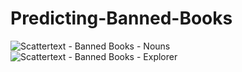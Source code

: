 # Predicting-Banned-Books

![Scattertext - Banned Books - Nouns](https://github.com/liyueling13/Predicting-Banned-Books/assets/81717153/90092fc5-bbce-4037-86e8-aa64795ce2e3)
![Scattertext - Banned Books - Explorer](https://github.com/liyueling13/Predicting-Banned-Books/assets/81717153/f040ae48-6cb6-4714-be89-38eaadc792f8)

